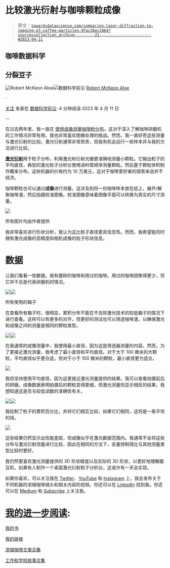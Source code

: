 # 比较激光衍射与咖啡颗粒成像

> 原文：[`towardsdatascience.com/comparing-laser-diffraction-to-imaging-of-coffee-particles-9fac2bec2464?source=collection_archive---------21-----------------------#2023-04-11`](https://towardsdatascience.com/comparing-laser-diffraction-to-imaging-of-coffee-particles-9fac2bec2464?source=collection_archive---------21-----------------------#2023-04-11)

## 咖啡数据科学

## 分裂豆子

[](https://rmckeon.medium.com/?source=post_page-----9fac2bec2464--------------------------------)![Robert McKeon Aloe](https://rmckeon.medium.com/?source=post_page-----9fac2bec2464--------------------------------)[](https://towardsdatascience.com/?source=post_page-----9fac2bec2464--------------------------------)![数据科学前沿](https://towardsdatascience.com/?source=post_page-----9fac2bec2464--------------------------------) [Robert McKeon Aloe](https://rmckeon.medium.com/?source=post_page-----9fac2bec2464--------------------------------)

·

[关注](https://medium.com/m/signin?actionUrl=https%3A%2F%2Fmedium.com%2F_%2Fsubscribe%2Fuser%2Fae592466d35f&operation=register&redirect=https%3A%2F%2Ftowardsdatascience.com%2Fcomparing-laser-diffraction-to-imaging-of-coffee-particles-9fac2bec2464&user=Robert+McKeon+Aloe&userId=ae592466d35f&source=post_page-ae592466d35f----9fac2bec2464---------------------post_header-----------) 发表在 [数据科学前沿](https://towardsdatascience.com/?source=post_page-----9fac2bec2464--------------------------------) ·4 分钟阅读·2023 年 4 月 11 日[](https://medium.com/m/signin?actionUrl=https%3A%2F%2Fmedium.com%2F_%2Fvote%2Ftowards-data-science%2F9fac2bec2464&operation=register&redirect=https%3A%2F%2Ftowardsdatascience.com%2Fcomparing-laser-diffraction-to-imaging-of-coffee-particles-9fac2bec2464&user=Robert+McKeon+Aloe&userId=ae592466d35f&source=-----9fac2bec2464---------------------clap_footer-----------)

--

[](https://medium.com/m/signin?actionUrl=https%3A%2F%2Fmedium.com%2F_%2Fbookmark%2Fp%2F9fac2bec2464&operation=register&redirect=https%3A%2F%2Ftowardsdatascience.com%2Fcomparing-laser-diffraction-to-imaging-of-coffee-particles-9fac2bec2464&source=-----9fac2bec2464---------------------bookmark_footer-----------)

在过去两年里，我一直在 [使用成像测量咖啡粉分布](https://medium.com/nerd-for-tech/measuring-coffee-grind-distribution-d37a39ffc215)。这对于深入了解咖啡研磨机的工作情况非常有用，我也非常喜欢图像处理的挑战。然而，我一直好奇这些测量与激光衍射的比较。激光衍射通常非常昂贵，但我有机会运行一些样本并与我的方法进行比较。

[**激光衍射**](https://en.wikipedia.org/wiki/Laser_diffraction_analysis)用于粒子分布，利用激光和衍射光栅更准确地测量小颗粒。它输出粒子的平均直径，典型的激光粒子分析仪使用进料管顺序测量颗粒。然后基于颗粒体积制作概率分布。这些机器的价格约为 10 万美元，这对于咖啡爱好者的探索来说并不经济。

咖啡颗粒也可以通过**成像**进行测量。这涉及到将一份咖啡样本放在纸上，展开/解聚咖啡渣，然后拍摄校准图像。校准图像意味着图像平面可以转换为真实的尺寸测量。

![](img/daf6781bc73d517ba52de0975c559ad8.png)

所有图片均由作者提供

我非常喜欢进行形状分析，我认为这比粒子直径更具信息性。然而，我希望能同时拥有激光成像的高精度和相机成像的粒子形状信息。

# 数据

让我们看看一些数据。我有磨碎的咖啡和用过的咖啡。用过的咖啡团聚得更少，但它并不总是代表研磨机的情况。

![](img/0701ca124b2cec5cf617ddde4a0ff90c.png)![](img/db7c31389eed92b4740f635cd3af4960.png)

所有使用的箱子

在查看所有箱子时，很明显，累积分布不能在不去除激光技术的较低箱子的情况下进行查看。这样可以有更多的对齐，但更好的测试也可以筛选咖啡渣，以确保激光和成像之间的测量是相同的颗粒类型。

![](img/019e902b2344dababf0a255e862654fc.png)![](img/2d1fe9fa012cd20affc3c56a2c371f69.png)

在我通常的成像测量中，我使用最小直径，因为这是筛选器测量的内容。然而，为了更接近激光测量，我考虑了最小直径和平均直径。对于大于 100 微米的大颗粒，平均直径似乎更合适，但对于小于 100 微米的颗粒，最小直径更为适合。

![](img/6e1fa88d98840df82c2b43dc8cee0980.png)

我将坚持使用平均直径，因为这更接近激光测量提供的结果。我可以查看拍摄前后的研磨。成像数据表明拍摄后的颗粒变得更细，而激光测量则显示相反的结果。我想知道这是否与较低读数的准确性有关。

![](img/6105abdcc27dbc86800f5edafdf0974f.png)![](img/b09c58319e833a766278d57ce2b7f726.png)

我绘制了粒子的累积百分比，并将它们相互比较，如果它们相同，这将是一条平坦的线。

![](img/c7f4a6903527ca141a6b3aa7c00e085a.png)

这些结果仍然显示出性能差距，但成像似乎在激光数据范围内。我通常不会将这些分布与激光衍射测量进行比较，因此在相同的方法下，变量控制得比与其他测量类型比较时更好。

我仍然更喜欢激光测量提供的 3D 形状精度以及实际的 3D 形状，以更好地理解磨豆机，如果有人制作一个桌面激光衍射粒子分析仪，这或许有一天会实现。

如果你喜欢，可以关注我在 [Twitter](https://mobile.twitter.com/espressofun)、[YouTube](https://m.youtube.com/channel/UClgcmAtBMTmVVGANjtntXTw) 和 [Instagram](https://www.instagram.com/espressofun/) 上，我会发布关于不同机器的浓缩咖啡镜头和相关内容的视频。你还可以在 [LinkedIn](https://www.linkedin.com/in/dr-robert-mckeon-aloe-01581595) 找到我。你还可以在 [Medium](https://towardsdatascience.com/@rmckeon/follow) 和 [Subscribe](https://rmckeon.medium.com/subscribe) 上关注我。

# [我的进一步阅读](https://rmckeon.medium.com/story-collection-splash-page-e15025710347):

[我的书](https://www.indiegogo.com/projects/engineering-better-espresso-data-driven-coffee)

[我的链接](https://rmckeon.medium.com/my-links-5de9eb69c26b)

[浓缩咖啡文章合集](https://rmckeon.medium.com/a-collection-of-espresso-articles-de8a3abf9917?postPublishedType=repub)

[工作和学校故事合集](https://rmckeon.medium.com/a-collection-of-work-and-school-stories-6b7ca5a58318)
